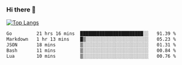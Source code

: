 ### Hi there 👋

<!--
**3Xpl0it3r/3Xpl0it3r** is a ✨ _special_ ✨ repository because its `README.md` (this file) appears on your GitHub profile.

Here are some ideas to get you started:

- 🔭 I’m currently working on ...
- 🌱 I’m currently learning ...
- 👯 I’m looking to collaborate on ...
- 🤔 I’m looking for help with ...
- 💬 Ask me about ...
- 📫 How to reach me: ...
- 😄 Pronouns: ...
- ⚡ Fun fact: ...
-->


[![Top Langs](https://github-readme-stats.vercel.app/api/top-langs/?username=3Xpl0it3r&layout=compact)](https://github.com/3Xpl0it3r/3Xpl0it3r)

<!--START_SECTION:waka-->

```txt
Go         21 hrs 16 mins  ███████████████████████░░   91.39 %
Markdown   1 hr 13 mins    █▒░░░░░░░░░░░░░░░░░░░░░░░   05.23 %
JSON       18 mins         ▒░░░░░░░░░░░░░░░░░░░░░░░░   01.31 %
Bash       11 mins         ▒░░░░░░░░░░░░░░░░░░░░░░░░   00.84 %
Lua        10 mins         ▒░░░░░░░░░░░░░░░░░░░░░░░░   00.76 %
```

<!--END_SECTION:waka-->
